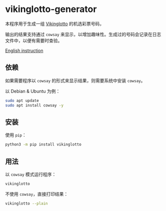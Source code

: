 # vikinglotto-generator

本程序用于生成一组 [Vikinglotto](https://en.wikipedia.org/wiki/Vikinglotto) 的机选彩票号码，

输出的结果支持通过 `cowsay` 来显示，以增加趣味性。生成过的号码会记录在日志文件中，以便有需要时查验。

[English instruction](./README.md)

## 依赖

如果需要程序以 `cowsay` 的形式来显示结果，则需要系统中安装 `cowsay`。

以 Debian & Ubuntu 为例：

```bash
sudo apt update
sudo apt install cowsay -y
```

## 安装

使用 `pip`：

```bash
python3 -m pip install vikinglotto
```

## 用法

以 `cowsay` 模式运行程序：

```bash
vikinglotto
```

不使用 `cowsay`，直接打印结果：

```bash
vikinglotto --plain
```
